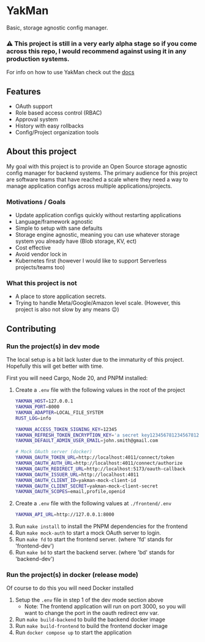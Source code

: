 # YakMan

Basic, storage agnostic config manager.

### ⚠️ This project is still in a very early alpha stage so if you come across this repo, I would recommend against using it in any production systems.

For info on how to use YakMan check out the [docs](./docs/index.md)

## Features

- OAuth support
- Role based access control (RBAC)
- Approval system
- History with easy rollbacks
- Config/Project organization tools


## About this project

My goal with this project is to provide an Open Source storage agnostic config manager for backend systems. The primary audience for this project are software teams that have reached a scale where they need a way to manage application configs across multiple applications/projects.

### Motivations / Goals

- Update application configs quickly without restarting applications
- Language/framework agnostic
- Simple to setup with sane defaults
- Storage engine agnostic, meaning you can use whatever storage system you already have (Blob storage, KV, ect)
- Cost effective
- Avoid vendor lock in
- Kubernetes first (however I would like to support Serverless projects/teams too)

### What this project is not

- A place to store application secrets. 
- Trying to handle Meta/Google/Amazon level scale. (However, this project is also not slow by any means 😉)


## Contributing

### Run the project(s) in dev mode

The local setup is a bit lack luster due to the immaturity of this project.
Hopefully this will get better with time.


First you will need Cargo, Node 20, and PNPM installed:

1. Create a `.env` file with the following values in the root of the project
    ```sh
    YAKMAN_HOST=127.0.0.1
    YAKMAN_PORT=8000
    YAKMAN_ADAPTER=LOCAL_FILE_SYSTEM
    RUST_LOG=info
    
    YAKMAN_ACCESS_TOKEN_SIGNING_KEY=12345
    YAKMAN_REFRESH_TOKEN_ENCRYPTION_KEY='a secret key12345678123456781231'
    YAKMAN_DEFAULT_ADMIN_USER_EMAIL=john.smith@gmail.com

    # Mock OAuth server (docker)
    YAKMAN_OAUTH_TOKEN_URL=http://localhost:4011/connect/token
    YAKMAN_OAUTH_AUTH_URL=http://localhost:4011/connect/authorize
    YAKMAN_OAUTH_REDIRECT_URL=http://localhost:5173/oauth-callback
    YAKMAN_OAUTH_ISSUER_URL=http://localhost:4011
    YAKMAN_OAUTH_CLIENT_ID=yakman-mock-client-id
    YAKMAN_OAUTH_CLIENT_SECRET=yakman-mock-client-secret
    YAKMAN_OAUTH_SCOPES=email,profile,openid
    ```
1. Create  a `.env` file with the following values at `./frontend/.env`
   ```sh
   YAKMAN_API_URL=http://127.0.0.1:8000
   ```
1. Run `make install` to install the PNPM dependencies for the frontend
1. Run `make mock-auth` to start a mock OAuth server to login.
1. Run `make fd` to start the frontend server. (where 'fd' stands for 'frontend-dev')
1. Run `make bd` to start the backend server. (where 'bd' stands for 'backend-dev')

### Run the project(s) in docker (release mode)

Of course to do this you will need Docker installed

1. Setup the `.env` file in step 1 of the dev mode section above
   - Note: The frontend application will run on port 3000, so you will want to change the port in the oauth redirect env var.  
1. Run `make build-backend` to build the backend docker image
1. Run `make build-frontend` to build the frontend docker image
1. Run `docker compose up` to start the application 


